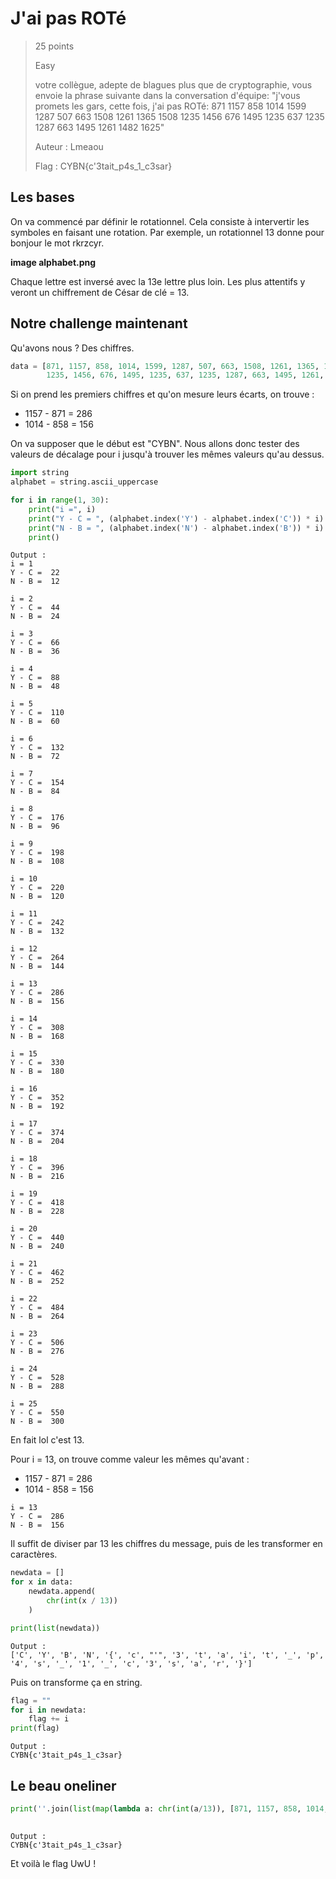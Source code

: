 # J'ai pas ROTé

> 25 points
>
> Easy
> 
> votre collègue, adepte de blagues plus que de cryptographie, vous envoie la phrase suivante dans la conversation d'équipe: "j'vous promets les gars, cette fois, j'ai pas ROTé: 871 1157 858 1014 1599 1287 507 663 1508 1261 1365 1508 1235 1456 676 1495 1235 637 1235 1287 663 1495 1261 1482 1625"
> 
> Auteur : Lmeaou
>
> Flag : CYBN{c'3tait_p4s_1_c3sar}

## Les bases

On va commencé par définir le rotationnel. Cela consiste à intervertir les symboles en faisant une rotation. Par exemple, un rotationnel 13 donne pour bonjour le mot rkrzcyr.

**image alphabet.png**

Chaque lettre est inversé avec la 13e lettre plus loin. Les plus attentifs y veront un chiffrement de César de clé = 13.

## Notre challenge maintenant

Qu'avons nous ? Des chiffres. 

```python
data = [871, 1157, 858, 1014, 1599, 1287, 507, 663, 1508, 1261, 1365, 1508,
        1235, 1456, 676, 1495, 1235, 637, 1235, 1287, 663, 1495, 1261, 1482, 1625]
```

Si on prend les premiers chiffres et qu'on mesure leurs écarts, on trouve :
- 1157 - 871 = 286
- 1014 - 858 = 156

On va supposer que le début est "CYBN". Nous allons donc tester des valeurs de décalage pour i jusqu'à trouver les mêmes valeurs qu'au dessus.

```python
import string
alphabet = string.ascii_uppercase

for i in range(1, 30):
    print("i =", i)
    print("Y - C = ", (alphabet.index('Y') - alphabet.index('C')) * i)
    print("N - B = ", (alphabet.index('N') - alphabet.index('B')) * i)
    print()
```

```
Output :
i = 1
Y - C =  22
N - B =  12

i = 2
Y - C =  44
N - B =  24

i = 3
Y - C =  66
N - B =  36

i = 4
Y - C =  88
N - B =  48

i = 5
Y - C =  110
N - B =  60

i = 6
Y - C =  132
N - B =  72

i = 7
Y - C =  154
N - B =  84

i = 8
Y - C =  176
N - B =  96

i = 9
Y - C =  198
N - B =  108

i = 10
Y - C =  220
N - B =  120

i = 11
Y - C =  242
N - B =  132

i = 12
Y - C =  264
N - B =  144

i = 13
Y - C =  286
N - B =  156

i = 14
Y - C =  308
N - B =  168

i = 15
Y - C =  330
N - B =  180

i = 16
Y - C =  352
N - B =  192

i = 17
Y - C =  374
N - B =  204

i = 18
Y - C =  396
N - B =  216

i = 19
Y - C =  418
N - B =  228

i = 20
Y - C =  440
N - B =  240

i = 21
Y - C =  462
N - B =  252

i = 22
Y - C =  484
N - B =  264

i = 23
Y - C =  506
N - B =  276

i = 24
Y - C =  528
N - B =  288

i = 25
Y - C =  550
N - B =  300
```

En fait lol c'est 13.

Pour i = 13, on trouve comme valeur les mêmes qu'avant : 
- 1157 - 871 = 286
- 1014 - 858 = 156

```
i = 13
Y - C =  286
N - B =  156
```

Il suffit de diviser par 13 les chiffres du message, puis de les transformer en caractères.

```python
newdata = []
for x in data:
    newdata.append(
        chr(int(x / 13))
    )

print(list(newdata))
```

```
Output :
['C', 'Y', 'B', 'N', '{', 'c', "'", '3', 't', 'a', 'i', 't', '_', 'p', '4', 's', '_', '1', '_', 'c', '3', 's', 'a', 'r', '}']
```

Puis on transforme ça en string.

```python
flag = ""
for i in newdata:
    flag += i
print(flag)
```

```
Output :
CYBN{c'3tait_p4s_1_c3sar}
```

## Le beau oneliner

```python
print(''.join(list(map(lambda a: chr(int(a/13)), [871, 1157, 858, 1014, 1599, 1287, 507, 663, 1508, 1261, 1365, 1508,
                                                                       1235, 1456, 676, 1495, 1235, 637, 1235, 1287, 663, 1495, 1261, 1482, 1625]))))  # trivial non
```

```
Output :
CYBN{c'3tait_p4s_1_c3sar}
```

Et voilà le flag UwU !
